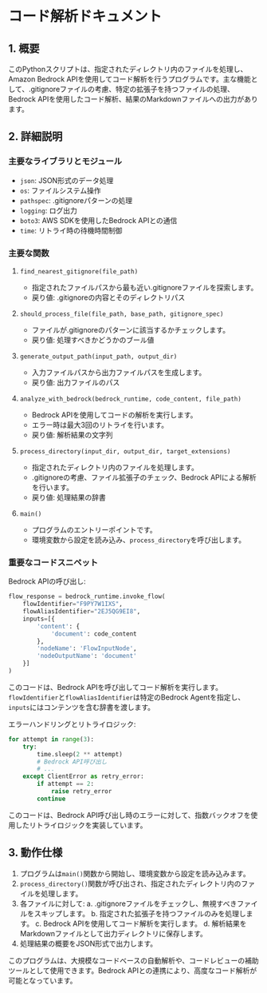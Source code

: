 # コード解析ドキュメント

## 1. 概要
このPythonスクリプトは、指定されたディレクトリ内のファイルを処理し、Amazon Bedrock APIを使用してコード解析を行うプログラムです。主な機能として、.gitignoreファイルの考慮、特定の拡張子を持つファイルの処理、Bedrock APIを使用したコード解析、結果のMarkdownファイルへの出力があります。

## 2. 詳細説明

### 主要なライブラリとモジュール
- `json`: JSON形式のデータ処理
- `os`: ファイルシステム操作
- `pathspec`: .gitignoreパターンの処理
- `logging`: ログ出力
- `boto3`: AWS SDKを使用したBedrock APIとの通信
- `time`: リトライ時の待機時間制御

### 主要な関数

1. `find_nearest_gitignore(file_path)`
   - 指定されたファイルパスから最も近い.gitignoreファイルを探索します。
   - 戻り値: .gitignoreの内容とそのディレクトリパス

2. `should_process_file(file_path, base_path, gitignore_spec)`
   - ファイルが.gitignoreのパターンに該当するかチェックします。
   - 戻り値: 処理すべきかどうかのブール値

3. `generate_output_path(input_path, output_dir)`
   - 入力ファイルパスから出力ファイルパスを生成します。
   - 戻り値: 出力ファイルのパス

4. `analyze_with_bedrock(bedrock_runtime, code_content, file_path)`
   - Bedrock APIを使用してコードの解析を実行します。
   - エラー時は最大3回のリトライを行います。
   - 戻り値: 解析結果の文字列

5. `process_directory(input_dir, output_dir, target_extensions)`
   - 指定されたディレクトリ内のファイルを処理します。
   - .gitignoreの考慮、ファイル拡張子のチェック、Bedrock APIによる解析を行います。
   - 戻り値: 処理結果の辞書

6. `main()`
   - プログラムのエントリーポイントです。
   - 環境変数から設定を読み込み、`process_directory`を呼び出します。

### 重要なコードスニペット

Bedrock APIの呼び出し:
```python
flow_response = bedrock_runtime.invoke_flow(
    flowIdentifier="F9PY7W1IXS",
    flowAliasIdentifier="2EJ5QG9EI8",
    inputs=[{
        'content': {
            'document': code_content
        },
        'nodeName': 'FlowInputNode',
        'nodeOutputName': 'document'
    }]
)
```
このコードは、Bedrock APIを呼び出してコード解析を実行します。`flowIdentifier`と`flowAliasIdentifier`は特定のBedrock Agentを指定し、`inputs`にはコンテンツを含む辞書を渡します。

エラーハンドリングとリトライロジック:
```python
for attempt in range(3):
    try:
        time.sleep(2 ** attempt)
        # Bedrock API呼び出し
        # ...
    except ClientError as retry_error:
        if attempt == 2:
            raise retry_error
        continue
```
このコードは、Bedrock API呼び出し時のエラーに対して、指数バックオフを使用したリトライロジックを実装しています。

## 3. 動作仕様
1. プログラムは`main()`関数から開始し、環境変数から設定を読み込みます。
2. `process_directory()`関数が呼び出され、指定されたディレクトリ内のファイルを処理します。
3. 各ファイルに対して:
   a. .gitignoreファイルをチェックし、無視すべきファイルをスキップします。
   b. 指定された拡張子を持つファイルのみを処理します。
   c. Bedrock APIを使用してコード解析を実行します。
   d. 解析結果をMarkdownファイルとして出力ディレクトリに保存します。
4. 処理結果の概要をJSON形式で出力します。

このプログラムは、大規模なコードベースの自動解析や、コードレビューの補助ツールとして使用できます。Bedrock APIとの連携により、高度なコード解析が可能となっています。